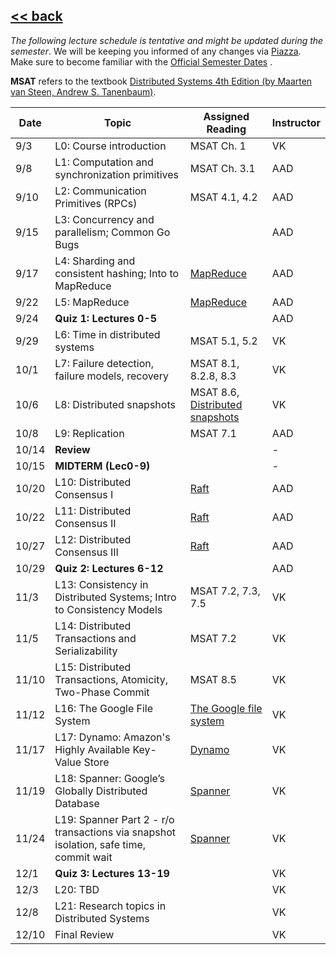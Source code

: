 ## [<< back](./index.html)

*The following lecture schedule is tentative and might be updated during the semester*. 
We will be keeping you informed of any changes via [Piazza](https://piazza.com/bu/fall2025/cascs351/home). 
Make sure to become familiar with the [Official Semester Dates](https://www.bu.edu/reg/calendars/semester/) .

**MSAT** refers to the textbook [Distributed Systems 4th Edition (by Maarten van Steen, Andrew S. Tanenbaum)](https://www.distributed-systems.net/index.php/books/ds4/).

| Date  | Topic | Assigned Reading | Instructor |
| ----- | ----------- |----------- | ----------- |
|  9/3  | L0:  Course introduction  | MSAT Ch. 1 |  VK  |
|  9/8  | L1:  Computation and synchronization primitives  | MSAT Ch. 3.1 |  AAD  |
|  9/10  | L2:  Communication Primitives (RPCs)  | MSAT 4.1, 4.2 |  AAD  |
|  9/15  | L3:  Concurrency and parallelism; Common Go Bugs  |  |  AAD  |
|  9/17  | L4:  Sharding and consistent hashing; Into to MapReduce  | [MapReduce](https://dl.acm.org/doi/10.1145/1327452.1327492) |  AAD  |
|  9/22  | L5:  MapReduce | [MapReduce](https://dl.acm.org/doi/10.1145/1327452.1327492) |  AAD  |
|  9/24  | **Quiz 1: Lectures 0-5**  |  |  AAD  |
|  9/29  | L6:  Time in distributed systems  | MSAT 5.1, 5.2 |  VK  |
|  10/1  | L7:  Failure detection, failure models, recovery  | MSAT 8.1, 8.2.8, 8.3 |  VK  |
|  10/6  | L8:  Distributed snapshots | MSAT 8.6, [Distributed snapshots](https://dl.acm.org/doi/pdf/10.1145/214451.214456) |  VK  |
|  10/8  | L9:  Replication | MSAT 7.1 |  AAD  |
|  10/14 |  **Review** |  |  -  |
|  10/15 |  **MIDTERM (Lec0-9)** |  |  -  |
|  10/20  | L10:  Distributed Consensus I | [Raft](https://www.usenix.org/conference/atc14/technical-sessions/presentation/ongaro) |  AAD  |
|  10/22  | L11:  Distributed Consensus II | [Raft](https://www.usenix.org/conference/atc14/technical-sessions/presentation/ongaro) |  AAD  |
|  10/27  | L12:  Distributed Consensus III | [Raft](https://www.usenix.org/conference/atc14/technical-sessions/presentation/ongaro) |  AAD  |
|  10/29  | **Quiz 2: Lectures 6-12**  |  |  AAD  |
|  11/3  | L13:  Consistency in Distributed Systems; Intro to Consistency Models  | MSAT 7.2, 7.3, 7.5 |  VK  |
|  11/5  | L14:  Distributed Transactions and Serializability  | MSAT 7.2 |  VK  |
|  11/10  | L15:  Distributed Transactions, Atomicity, Two-Phase Commit  | MSAT 8.5 |  VK  |
|  11/12  | L16:  The Google File System  | [The Google file system](https://dl.acm.org/doi/10.1145/945445.945450) |  VK  |
|  11/17  | L17:  Dynamo: Amazon's Highly Available Key-Value Store  | [Dynamo](https://dl.acm.org/doi/10.1145/1323293.1294281) |  VK  |
|  11/19  | L18:  Spanner: Google’s Globally Distributed Database  | [Spanner](https://www.usenix.org/conference/osdi12/technical-sessions/presentation/corbett) |  VK  |
|  11/24  | L19:  Spanner Part 2 - r/o transactions via snapshot isolation, safe time, commit wait  | [Spanner](https://www.usenix.org/conference/osdi12/technical-sessions/presentation/corbett) |  VK  |
|  12/1  | **Quiz 3: Lectures 13-19**  |  |  VK  |
|  12/3  | L20:  TBD  |  |  VK  |
|  12/8  | L21:  Research topics in Distributed Systems  |  |  VK  |
|  12/10  |  Final Review  |  |  VK  |
